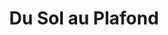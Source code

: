 ---
title: "Du Sol au Plafond"
url: /saint-leonard-de-noblat/du-sol-au-plafond/
shop: à faire soi-même
---